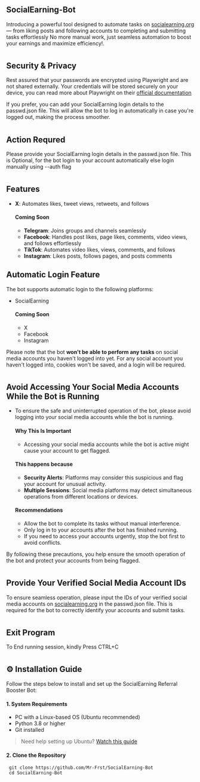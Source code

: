 ## SocialEarning-Bot
  Introducing a powerful tool designed to automate tasks on [socialearning.org](https://socialearning.org/) — from liking posts and following accounts to completing and submitting tasks effortlessly
  No more manual work, just seamless automation to boost your earnings and maximize efficiency!.
# 
## Security & Privacy  
Rest assured that your passwords are encrypted using Playwright and are not shared externally. Your credentials will be stored securely on your device, you can read more about Playwright on their [official documentation](https://playwright.dev/docs/auth#authentication)

If you prefer, you can add your SocialEarning login details to the passwd.json file. This will allow the bot to log in automatically in case you're logged out, making the process smoother.
#
## Action Requred
  Please provide your SocialEarning login details in the passwd.json file. This is Optional, for the bot login to your account automatically else login manually using --auth flag
#
## Features
- **X**: Automates likes, tweet views, retweets, and follows
  #### **Coming Soon**
  - **Telegram**: Joins groups and channels seamlessly
  - **Facebook**: Handles post likes, page likes, comments, video views, and follows effortlessly
  - **TikTok**: Automates video likes, views, comments, and follows
  - **Instagram**: Likes posts, follows pages, and posts comments

## Automatic Login Feature  
The bot supports automatic login to the following platforms:
- SocialEarning
  #### Coming Soon
    - X
    - Facebook
    - Instagram

Please note that the bot **won't be able to perform any tasks** on social media accounts you haven't logged into yet. For any social account you haven't logged into, cookies won't be saved, and a login will be required.
#
## Avoid Accessing Your Social Media Accounts While the Bot is Running  
- To ensure the safe and uninterrupted operation of the bot, please avoid logging into your social media accounts while the bot is running.
  #### Why This Is Important
    - Accessing your social media accounts while the bot is active might cause your account to get flagged.

  #### This happens because
    - **Security Alerts**: Platforms may consider this suspicious and flag your account for unusual activity.
    - **Multiple Sessions**: Social media platforms may detect simultaneous operations from different locations or devices.
 
  #### Recommendations
    - Allow the bot to complete its tasks without manual interference.
    - Only log in to your accounts after the bot has finished running.
    - If you need to access your accounts urgently, stop the bot first to avoid conflicts.

By following these precautions, you help ensure the smooth operation of the bot and protect your accounts from being flagged.
#
## Provide Your Verified Social Media Account IDs  
To ensure seamless operation, please input the IDs of your verified social media accounts on [socialearning.org](https://socialearning.org/) in the passwd.json file.
This is required for the bot to correctly identify your accounts and submit tasks.
#
## Exit Program  
To End running session, kindly Press CTRL+C
#
## ⚙️ Installation Guide
  Follow the steps below to install and set up the SocialEarning Referral Booster Bot:
  #### 1. System Requirements
  - PC with a Linux-based OS (Ubuntu recommended)
  - Python 3.8 or higher
  - Git installed
 > Need help setting up Ubuntu? [Watch this guide](https://youtu.be/FdsB5gTVMTk?si=fqH01fVLkkhDhScg)

  #### 2. Clone the Repository  
     git clone https://github.com/Mr-Frst/SocialEarning-Bot
     cd SocialEarning-Bot
